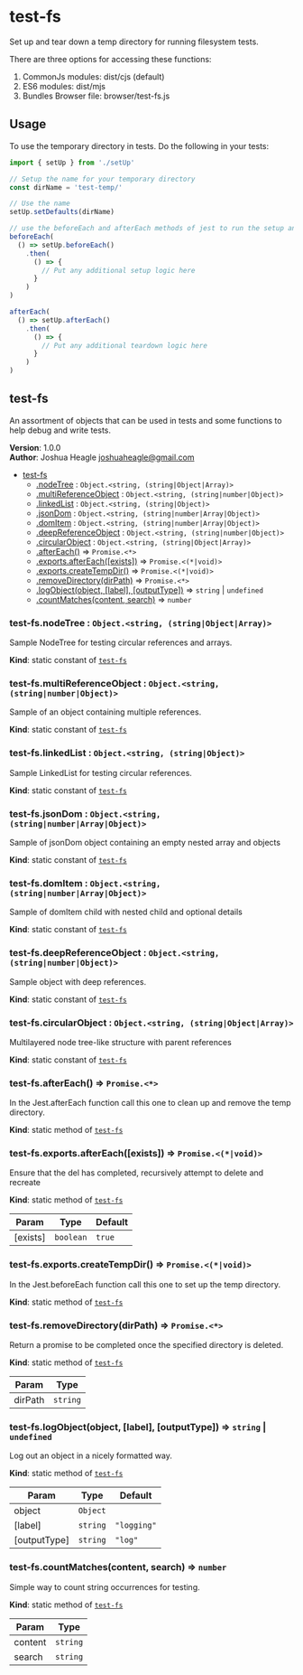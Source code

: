 # test-fs
Set up and tear down a temp directory for running filesystem tests.

There are three options for accessing these functions:
1. CommonJs modules: dist/cjs (default)
2. ES6 modules: dist/mjs
3. Bundles Browser file: browser/test-fs.js

## Usage
To use the temporary directory in tests. Do the following in your tests:
```js
import { setUp } from './setUp'

// Setup the name for your temporary directory
const dirName = 'test-temp/'

// Use the name
setUp.setDefaults(dirName)

// use the beforeEach and afterEach methods of jest to run the setup and teardown functions
beforeEach(
  () => setUp.beforeEach()
    .then(
      () => {
        // Put any additional setup logic here
      }
    )
)

afterEach(
  () => setUp.afterEach()
    .then(
      () => {
        // Put any additional teardown logic here
      }
    )
)
```

<a name="module_test-fs"></a>

## test-fs
An assortment of objects that can be used in tests and some functions to help debug and write tests.

**Version**: 1.0.0  
**Author**: Joshua Heagle <joshuaheagle@gmail.com>  

* [test-fs](#module_test-fs)
    * [.nodeTree](#module_test-fs.nodeTree) : <code>Object.&lt;string, (string\|Object\|Array)&gt;</code>
    * [.multiReferenceObject](#module_test-fs.multiReferenceObject) : <code>Object.&lt;string, (string\|number\|Object)&gt;</code>
    * [.linkedList](#module_test-fs.linkedList) : <code>Object.&lt;string, (string\|Object)&gt;</code>
    * [.jsonDom](#module_test-fs.jsonDom) : <code>Object.&lt;string, (string\|number\|Array\|Object)&gt;</code>
    * [.domItem](#module_test-fs.domItem) : <code>Object.&lt;string, (string\|number\|Array\|Object)&gt;</code>
    * [.deepReferenceObject](#module_test-fs.deepReferenceObject) : <code>Object.&lt;string, (string\|number\|Object)&gt;</code>
    * [.circularObject](#module_test-fs.circularObject) : <code>Object.&lt;string, (string\|Object\|Array)&gt;</code>
    * [.afterEach()](#module_test-fs.afterEach) ⇒ <code>Promise.&lt;\*&gt;</code>
    * [.exports.afterEach([exists])](#module_test-fs.exports.afterEach) ⇒ <code>Promise.&lt;(\*\|void)&gt;</code>
    * [.exports.createTempDir()](#module_test-fs.exports.createTempDir) ⇒ <code>Promise.&lt;(\*\|void)&gt;</code>
    * [.removeDirectory(dirPath)](#module_test-fs.removeDirectory) ⇒ <code>Promise.&lt;\*&gt;</code>
    * [.logObject(object, [label], [outputType])](#module_test-fs.logObject) ⇒ <code>string</code> \| <code>undefined</code>
    * [.countMatches(content, search)](#module_test-fs.countMatches) ⇒ <code>number</code>

<a name="module_test-fs.nodeTree"></a>

### test-fs.nodeTree : <code>Object.&lt;string, (string\|Object\|Array)&gt;</code>
Sample NodeTree for testing circular references and arrays.

**Kind**: static constant of [<code>test-fs</code>](#module_test-fs)  
<a name="module_test-fs.multiReferenceObject"></a>

### test-fs.multiReferenceObject : <code>Object.&lt;string, (string\|number\|Object)&gt;</code>
Sample of an object containing multiple references.

**Kind**: static constant of [<code>test-fs</code>](#module_test-fs)  
<a name="module_test-fs.linkedList"></a>

### test-fs.linkedList : <code>Object.&lt;string, (string\|Object)&gt;</code>
Sample LinkedList for testing circular references.

**Kind**: static constant of [<code>test-fs</code>](#module_test-fs)  
<a name="module_test-fs.jsonDom"></a>

### test-fs.jsonDom : <code>Object.&lt;string, (string\|number\|Array\|Object)&gt;</code>
Sample of jsonDom object containing an empty nested array and objects

**Kind**: static constant of [<code>test-fs</code>](#module_test-fs)  
<a name="module_test-fs.domItem"></a>

### test-fs.domItem : <code>Object.&lt;string, (string\|number\|Array\|Object)&gt;</code>
Sample of domItem child with nested child and optional details

**Kind**: static constant of [<code>test-fs</code>](#module_test-fs)  
<a name="module_test-fs.deepReferenceObject"></a>

### test-fs.deepReferenceObject : <code>Object.&lt;string, (string\|number\|Object)&gt;</code>
Sample object with deep references.

**Kind**: static constant of [<code>test-fs</code>](#module_test-fs)  
<a name="module_test-fs.circularObject"></a>

### test-fs.circularObject : <code>Object.&lt;string, (string\|Object\|Array)&gt;</code>
Multilayered node tree-like structure with parent references

**Kind**: static constant of [<code>test-fs</code>](#module_test-fs)  
<a name="module_test-fs.afterEach"></a>

### test-fs.afterEach() ⇒ <code>Promise.&lt;\*&gt;</code>
In the Jest.afterEach function call this one to clean up and remove the temp directory.

**Kind**: static method of [<code>test-fs</code>](#module_test-fs)  
<a name="module_test-fs.exports.afterEach"></a>

### test-fs.exports.afterEach([exists]) ⇒ <code>Promise.&lt;(\*\|void)&gt;</code>
Ensure that the del has completed, recursively attempt to delete and recreate

**Kind**: static method of [<code>test-fs</code>](#module_test-fs)  

| Param | Type | Default |
| --- | --- | --- |
| [exists] | <code>boolean</code> | <code>true</code> | 

<a name="module_test-fs.exports.createTempDir"></a>

### test-fs.exports.createTempDir() ⇒ <code>Promise.&lt;(\*\|void)&gt;</code>
In the Jest.beforeEach function call this one to set up the temp directory.

**Kind**: static method of [<code>test-fs</code>](#module_test-fs)  
<a name="module_test-fs.removeDirectory"></a>

### test-fs.removeDirectory(dirPath) ⇒ <code>Promise.&lt;\*&gt;</code>
Return a promise to be completed once the specified directory is deleted.

**Kind**: static method of [<code>test-fs</code>](#module_test-fs)  

| Param | Type |
| --- | --- |
| dirPath | <code>string</code> | 

<a name="module_test-fs.logObject"></a>

### test-fs.logObject(object, [label], [outputType]) ⇒ <code>string</code> \| <code>undefined</code>
Log out an object in a nicely formatted way.

**Kind**: static method of [<code>test-fs</code>](#module_test-fs)  

| Param | Type | Default |
| --- | --- | --- |
| object | <code>Object</code> |  | 
| [label] | <code>string</code> | <code>&quot;logging&quot;</code> | 
| [outputType] | <code>string</code> | <code>&quot;log&quot;</code> | 

<a name="module_test-fs.countMatches"></a>

### test-fs.countMatches(content, search) ⇒ <code>number</code>
Simple way to count string occurrences for testing.

**Kind**: static method of [<code>test-fs</code>](#module_test-fs)  

| Param | Type |
| --- | --- |
| content | <code>string</code> | 
| search | <code>string</code> | 

